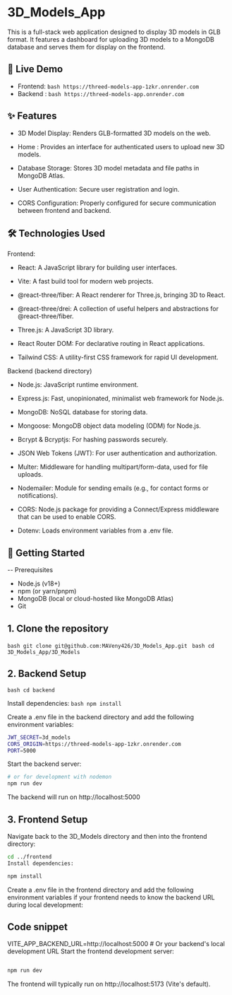 # 3D_Models_App

This is a full-stack web application designed to display 3D models in GLB format. It features a dashboard for uploading 3D models to a MongoDB database and serves them for display on the frontend.

## 🚀 Live Demo
- Frontend: ```bash https://threed-models-app-1zkr.onrender.com ```
- Backend : ```bash https://threed-models-app.onrender.com ```
  

## ✨ Features

  - 3D Model Display: Renders GLB-formatted 3D models on the web.

  - Home : Provides an interface for authenticated users to upload new 3D models.

  - Database Storage: Stores 3D model metadata and file paths in MongoDB Atlas.

  - User Authentication: Secure user registration and login.

  - CORS Configuration: Properly configured for secure communication between frontend and backend.
 
 ## 🛠️ Technologies Used
 
 Frontend: 

- React: A JavaScript library for building user interfaces.

- Vite: A fast build tool for modern web projects.

- @react-three/fiber: A React renderer for Three.js, bringing 3D to React.

- @react-three/drei: A collection of useful helpers and abstractions for @react-three/fiber.

- Three.js: A JavaScript 3D library.

- React Router DOM: For declarative routing in React applications.

- Tailwind CSS: A utility-first CSS framework for rapid UI development.
    
    
 Backend (backend directory)

   - Node.js: JavaScript runtime environment.

   - Express.js: Fast, unopinionated, minimalist web framework for Node.js.

   - MongoDB: NoSQL database for storing data.

   - Mongoose: MongoDB object data modeling (ODM) for Node.js.

   - Bcrypt & Bcryptjs: For hashing passwords securely.

   - JSON Web Tokens (JWT): For user authentication and authorization.

   - Multer: Middleware for handling multipart/form-data, used for file uploads.

   - Nodemailer: Module for sending emails (e.g., for contact forms or notifications).

   - CORS: Node.js package for providing a Connect/Express middleware that can be used to enable CORS.

   - Dotenv: Loads environment variables from a .env file.
     

  ## 🚀 Getting Started

 -- Prerequisites
 
  - Node.js (v18+)
  - npm (or yarn/pnpm)
  - MongoDB (local or cloud-hosted like MongoDB Atlas)
  - Git

## 1. Clone the repository
```bash git clone git@github.com:MAVeny426/3D_Models_App.git ```
```bash cd 3D_Models_App/3D_Models ```

## 2. Backend Setup
```bash cd backend ```

Install dependencies:
```bash npm install ```

Create a .env file in the backend directory and add the following environment variables:

```bash MONGO_URL=mongodb+srv://venyma504:w7XkOagoujZk4rXP@cluster0.46qrm8i.mongodb.net/3D-Models?retryWrites=true&w=majority&appName=Cluster0
JWT_SECRET=3d_models
CORS_ORIGIN=https://threed-models-app-1zkr.onrender.com
PORT=5000
```

Start the backend server:

```bash npm start
# or for development with nodemon
npm run dev
```

The backend will run on http://localhost:5000

## 3. Frontend Setup
Navigate back to the 3D_Models directory and then into the frontend directory:
``` bash
cd ../frontend
Install dependencies:
```

```bash
npm install
```

Create a .env file in the frontend directory and add the following environment variables if your frontend needs to know the backend URL during local development:

## Code snippet

VITE_APP_BACKEND_URL=http://localhost:5000 # Or your backend's local development URL
Start the frontend development server:

``` bash

npm run dev
```

The frontend will typically run on http://localhost:5173 (Vite's default).


